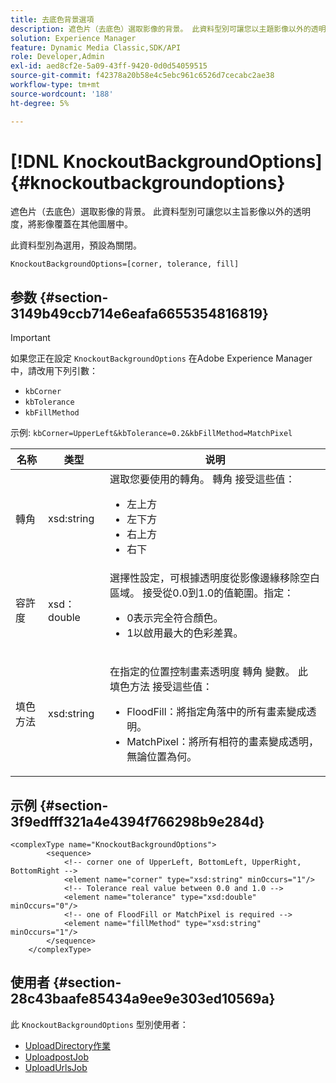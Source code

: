 ```yaml
---
title: 去底色背景選項
description: 遮色片（去底色）選取影像的背景。 此資料型別可讓您以主題影像以外的透明度，將之覆蓋在其他圖層中。 選擇性引數，預設為關閉。
solution: Experience Manager
feature: Dynamic Media Classic,SDK/API
role: Developer,Admin
exl-id: aed8cf2e-5a09-43ff-9420-0d0d54059515
source-git-commit: f42378a20b58e4c5ebc961c6526d7cecabc2ae38
workflow-type: tm+mt
source-wordcount: '188'
ht-degree: 5%

---
```


# [!DNL KnockoutBackgroundOptions]{#knockoutbackgroundoptions}

遮色片（去底色）選取影像的背景。 此資料型別可讓您以主旨影像以外的透明度，將影像覆蓋在其他圖層中。

此資料型別為選用，預設為關閉。

`KnockoutBackgroundOptions=[corner, tolerance, fill]`

## 参数 {#section-3149b49ccb714e6eafa6655354816819}

>[!IMPORTANT]
>
>如果您正在設定 `KnockoutBackgroundOptions` 在Adobe Experience Manager中，請改用下列引數：
>* `kbCorner`
>* `kbTolerance`
>* `kbFillMethod`
>
>示例: `kbCorner=UpperLeft&kbTolerance=0.2&kbFillMethod=MatchPixel`

<table id="table_68131DE0A3C84908A43C6F7777F20973"> 
 <thead> 
  <tr> 
   <th colname="col1" class="entry"> 名称 </th> 
   <th colname="col2" class="entry"> 类型 </th> 
   <th colname="col3" class="entry"> 说明 </th> 
  </tr> 
 </thead>
 <tbody> 
  <tr> 
   <td colname="col1"> <span class="codeph"> <span class="varname"> 轉角</span> </span> </td> 
   <td colname="col2"> <span class="codeph"> xsd:string</span> </td> 
   <td colname="col3">選取您要使用的轉角。 <span class="codeph"> 轉角</span> 接受這些值： 
    <ul id="ul_36C2F07706764A7081010D5521BF3096">
     <li id="li_CBACE5C6AA8C48D3BEE033D3AE03AF3C"><span class="codeph"> 左上方</span></li>
     <li id="li_49AC53536B4B4D2CA3DD89E2A2B2E95D"><span class="codeph"> 左下方</span></li>
     <li id="li_7AD372FF4A9B48F0A16964EE9CB3EE88"><span class="codeph"> 右上方</span></li>
     <li id="li_D31476DD9A8E4BDBB13A6DDA46547877"><span class="codeph"> 右下</span></li>
    </ul></td> 
  </tr> 
  <tr> 
   <td colname="col1"> <span class="codeph"> <span class="varname"> 容許度</span> </span> </td> 
   <td colname="col2"> <span class="codeph"> xsd：double</span> </td> 
   <td colname="col3">選擇性設定，可根據透明度從影像邊緣移除空白區域。 接受從0.0到1.0的值範圍。指定： 
    <ul id="ul_FE5423B857AE43FCBA7A9AEA76C754CC">
     <li id="li_01E3BD0AB8DA4C408B47CB02B269404A">0表示完全符合顏色。 </li>
     <li id="li_FCE21384265D4ECE9C0D785F1BB32C3A">1以啟用最大的色彩差異。 </li>
    </ul></td> 
  </tr> 
  <tr> 
   <td colname="col1"> <span class="codeph"> <span class="varname"> 填色方法</span> </span> </td> 
   <td colname="col2"> <span class="codeph"> xsd:string</span> </td> 
   <td colname="col3"> <p>在指定的位置控制畫素透明度 <span class="codeph"><span class="varname"> 轉角</span></span> 變數。 此 <span class="codeph"> 填色方法</span> 接受這些值： </p> 
    <ul id="ul_D95F3B613D344BB89487ED09D83F9217"> 
     <li id="li_3D7B7CA1B9094D16A98E0BA3D962E97F"> <span class="codeph"> FloodFill</span>：將指定角落中的所有畫素變成透明。 </li> 
     <li id="li_F97343C3DA7644BCBD1748AD8F9DCE2E"> <span class="codeph"> MatchPixel</span>：將所有相符的畫素變成透明，無論位置為何。 </li> 
    </ul> </td> 
  </tr> 
 </tbody> 
</table>

## 示例 {#section-3f9edfff321a4e4394f766298b9e284d}

```
<complexType name="KnockoutBackgroundOptions">
        <sequence>
            <!-- corner one of UpperLeft, BottomLeft, UpperRight, BottomRight -->
            <element name="corner" type="xsd:string" minOccurs="1"/>
            <!-- Tolerance real value between 0.0 and 1.0 -->
            <element name="tolerance" type="xsd:double" minOccurs="0"/>
            <!-- one of FloodFill or MatchPixel is required -->
            <element name="fillMethod" type="xsd:string" minOccurs="1"/>
        </sequence>
    </complexType>
```

## 使用者 {#section-28c43baafe85434a9ee9e303ed10569a}

此 `KnockoutBackgroundOptions` 型別使用者：

* [UploadDirectory作業](../../types/c-data-types/r-upload-directory-job.md#reference-e707ebf53b074c49ad983d1886e0bbb6)
* [UploadpostJob](../../types/c-data-types/r-upload-post-job.md#reference-bca2339b593f4637a687c33937215ef4)
* [UploadUrlsJob](../../types/c-data-types/r-upload-urls-job.md#reference-8e9bc895268c4321b233dbeadc990398)
